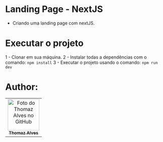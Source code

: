 # Landing Page - NextJS
- Criando uma landing page com nextJS.

# Executar o projeto
1 - Clonar em sua máquina.
2 - Instalar todas a dependências com o comando: ``` npm install ```
3 - Executar o projeto usando o comando: ``` npm run dev ```

# Author:

<table>
  <tr>
    <td align="center">
      <a href="https://github.com/ThomazHilario" title="Repositório do Thomaz Alves">
        <img src="https://avatars.githubusercontent.com/u/72676393?v=4" width="100px;" alt="Foto do Thomaz Alves no GitHub"/><br>
        <sub>
          <b>Thomaz Alves</b>
        </sub>
      </a>
    </td>
  </tr>
</table>
